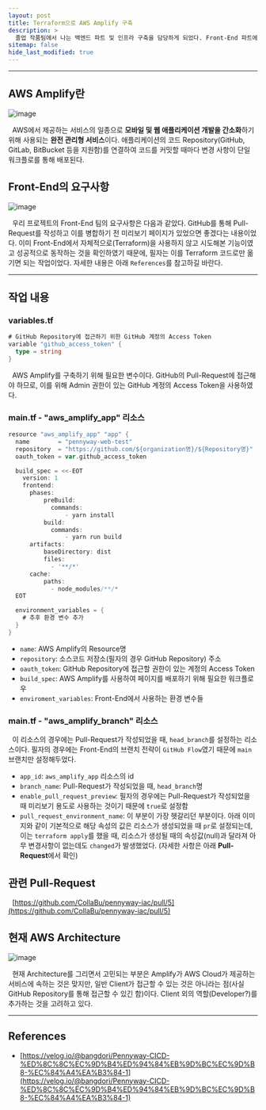 ```yaml
---
layout: post
title: Terraform으로 AWS Amplify 구축
description: >
  졸업 작품팀에서 나는 백엔드 파트 및 인프라 구축을 담당하게 되었다. Front-End 파트에서 GitHub에 Pull-Request 시 AWS Amplify를 통한 페이지 미리보기가 필요하다는 요청이 있었고, 이를 위해 Terraform을 통해 리소스를 관리하기로 하였다.
sitemap: false
hide_last_modified: true
---
```


---

## AWS Amplify란

![image](https://gist.github.com/assets/68031450/ba975884-9ace-4118-af64-eb096269725f)

&nbsp; AWS에서 제공하는 서비스의 일종으로 **모바일 및 웹 애플리케이션 개발을 간소화**하기 위해 사용되는 **완전 관리형 서비스**이다. 애플리케이션의 코드 Repository(GitHub, GitLab, BitBucket 등을 지원함)를 연결하여 코드를 커밋할 때마다 변경 사항이 단일 워크플로를 통해 배포된다.

## Front-End의 요구사항

![image](https://gist.github.com/assets/68031450/ff40be65-c0ac-49fe-91a6-b2b12c59f2b6)

&nbsp; 우리 프로젝트의 Front-End 팀의 요구사항은 다음과 같았다. GitHub를 통해 Pull-Request를 작성하고 이를 병합하기 전 미리보기 페이지가 있었으면 좋겠다는 내용이었다. 이미 Front-End에서 자체적으로(Terraform)을 사용하지 않고 시도해본 기능이였고 성공적으로 동작하는 것을 확인하였기 때문에, 필자는 이를 Terraform 코드로만 옮기면 되는 작업이었다. 자세한 내용은 아래 `References`를 참고하길 바란다.

---

## 작업 내용

### variables.tf

```go
# GitHub Repository에 접근하기 위한 GitHub 계정의 Access Token
variable "github_access_token" {
  type = string
}
```

&nbsp; AWS Amplify를 구축하기 위해 필요한 변수이다. GitHub의 Pull-Request에 접근해야 하므로, 이를 위해 Admin 권한이 있는 GitHub 계정의 Access Token을 사용하였다.

### main.tf - "aws_amplify_app" 리소스

```go
resource "aws_amplify_app" "app" {
  name        = "pennyway-web-test"
  repository  = "https://github.com/${organization명}/${Repository명}"
  oauth_token = var.github_access_token

  build_spec = <<-EOT
    version: 1
    frontend:
      phases:
          preBuild:
            commands:
                - yarn install
          build:
            commands:
                - yarn run build
      artifacts:
          baseDirectory: dist
          files:
            - '**/*'
      cache:
          paths:
            - node_modules/**/*
  EOT

  environment_variables = {
    # 추후 환경 변수 추가
  }
}
```

- `name`: AWS Amplify의 Resource명
- `repository`: 소스코드 저장소(필자의 경우 GitHub Repository) 주소
- `oauth_token`: GitHub Repository에 접근할 권한이 있는 계정의 Access Token
- `build_spec`: AWS Amplify를 사용하여 페이지를 배포하기 위해 필요한 워크플로우
- `enviroment_variables`: Front-End에서 사용하는 환경 변수들

### main.tf - "aws_amplify_branch" 리소스

&nbsp; 이 리소스의 경우에는 Pull-Request가 작성되었을 때, `head_branch`를 설정하는 리소스이다. 필자의 경우에는 Front-End의 브랜치 전략이 `GitHub Flow`였기 때문에 `main` 브랜치만 설정해두었다.

- `app_id`: `aws_amplify_app` 리소스의 id
- `branch_name`: Pull-Request가 작성되었을 때, `head_branch`명
- `enable_pull_request_preview`: 필자의 경우에는 Pull-Request가 작성되었을 때 미리보기 용도로 사용하는 것이기 때문에 `true`로 설정함
- `pull_request_environment_name`: 이 부분이 가장 헷갈리던 부분이다. 아래 이미지와 같이 기본적으로 해당 속성의 값은 리소스가 생성되었을 때 `pr`로 설정되는데, 이는 `terraform apply`를 했을 때, 리소스가 생성될 때의 속성값(null)과 달라져 아무 변경사항이 없는데도 `changed`가 발생했었다. (자세한 사항은 아래 **Pull-Request**에서 확인)

## 관련 Pull-Request

&nbsp; [https://github.com/CollaBu/pennyway-iac/pull/5](https://github.com/CollaBu/pennyway-iac/pull/5)

## 현재 AWS Architecture

![image](https://gist.github.com/assets/68031450/341bf073-7076-439c-b304-d4f4c3762b45)

&nbsp; 현재 Architecture를 그리면서 고민되는 부분은 Amplify가 AWS Cloud가 제공하는 서비스에 속하는 것은 맞지만, 일반 Client가 접근할 수 있는 것은 아니라는 점(사실 GitHub Repository를 통해 접근할 수 있긴 함)이다. Client 외의 역할(Developer?)를 추가하는 것을 고려하고 있다.

---

## References

- [https://velog.io/@bangdori/Pennyway-CICD-%ED%8C%8C%EC%9D%B4%ED%94%84%EB%9D%BC%EC%9D%B8-%EC%84%A4%EA%B3%84-1](https://velog.io/@bangdori/Pennyway-CICD-%ED%8C%8C%EC%9D%B4%ED%94%84%EB%9D%BC%EC%9D%B8-%EC%84%A4%EA%B3%84-1)
